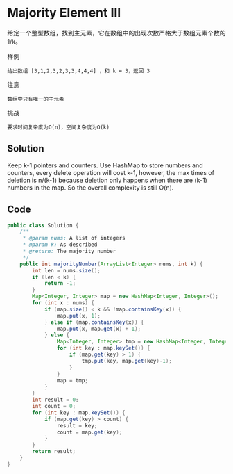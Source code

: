 # Majority Element III

给定一个整型数组，找到主元素，它在数组中的出现次数严格大于数组元素个数的1/k。

样例

    给出数组 [3,1,2,3,2,3,3,4,4,4] ，和 k = 3，返回 3

注意

    数组中只有唯一的主元素

挑战

    要求时间复杂度为O(n)，空间复杂度为O(k)

## Solution

Keep k-1 pointers and counters. Use HashMap to store numbers and counters, every delete operation will cost k-1, however, the max times of deletion is n/(k-1) because deletion only happens when there are (k-1) numbers in the map. So the overall complexity is still O(n).

## Code

```java
public class Solution {
    /**
     * @param nums: A list of integers
     * @param k: As described
     * @return: The majority number
     */
    public int majorityNumber(ArrayList<Integer> nums, int k) {
        int len = nums.size();
        if (len < k) {
            return -1;
        }
        Map<Integer, Integer> map = new HashMap<Integer, Integer>();
        for (int x : nums) {
            if (map.size() < k && !map.containsKey(x)) {
                map.put(x, 1);
            } else if (map.containsKey(x)) {
                map.put(x, map.get(x) + 1);
            } else {
                Map<Integer, Integer> tmp = new HashMap<Integer, Integer>();
                for (int key : map.keySet()) {
                    if (map.get(key) > 1) {
                        tmp.put(key, map.get(key)-1);
                    }
                }
                map = tmp;
            }
        }
        int result = 0;
        int count = 0;
        for (int key : map.keySet()) {
            if (map.get(key) > count) {
                result = key;
                count = map.get(key);
            }
        }
        return result;
    }
}


```

